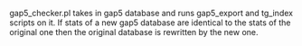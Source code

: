 gap5_checker.pl takes in gap5 database and runs 
gap5_export and tg_index scripts on it. 
If stats of a new gap5 database are identical 
to the stats of the original one then 
the original database is rewritten by the new one.
